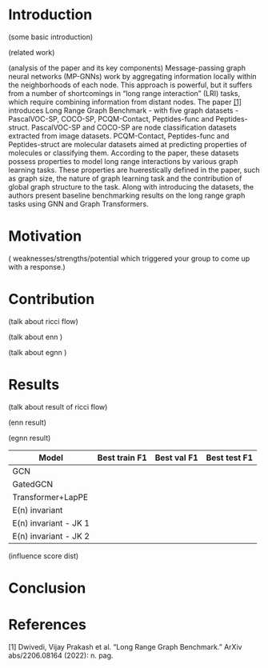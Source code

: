 # Introduction
(some basic introduction)

(related work)

(analysis of the paper and its key components)
Message-passing graph neural networks (MP-GNNs) work by aggregating information locally within the neighborhoods of each node. This approach is powerful, but it suffers from a number of shortcomings in “long range interaction” (LRI) tasks, which require combining information from distant nodes. The paper [[1]](#1) introduces Long Range Graph Benchmark - with five graph datasets -  PascalVOC-SP, COCO-SP, PCQM-Contact, Peptides-func and Peptides-struct. PascalVOC-SP and COCO-SP are node classification datasets extracted from image datasets.  PCQM-Contact, Peptides-func and Peptides-struct are molecular datasets aimed at predicting properties of molecules or classifying them.   According to the paper, these datasets possess properties to model long range interactions by various graph learning tasks. These properties are huerestically defined in the paper, such as graph size, the nature of graph learning task and the contribution of global graph structure to the task. Along with introducing the datasets, the authors present baseline benchmarking results on the long range graph tasks using GNN and Graph Transformers. 

# Motivation
( weaknesses/strengths/potential which triggered your group to come up with a response.)


# Contribution

(talk about ricci flow)

(talk about enn )

(talk about egnn )

# Results

(talk about result of ricci flow)

(enn result)

(egnn result)

| Model                 | Best train F1 | Best val F1 | Best test F1 |
| --------------------- | ------------- | ----------- | ------------ |
| GCN                   |             |             |              |
| GatedGCN              |               |             |              |
| Transformer+LapPE     |               |             |              |
| E(n) invariant |       |     |     |
| E(n) invariant - JK 1 |               |             |              |
|  E(n) invariant - JK 2  |               |             |              |


(influence score dist)
# Conclusion

# References
<a id="1">[1]</a> 
Dwivedi, Vijay Prakash et al. “Long Range Graph Benchmark.” ArXiv abs/2206.08164 (2022): n. pag.

